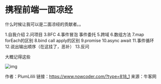 # 携程前端一面凉经

什么时候让我可以是二面凉经的贡献者。。

1.自我介绍
2.问项目
3.BFC
4.事件冒泡 事件委托
5.跨域
6.数组方法
7.map forEach的区别
8.bind call apply的区别
9.promise
10.async await
11.事件循环
12.说出输出顺序（在这挂了，恶补）
13.反问

大概记得这些

![img](D:/%E6%96%87%E4%BB%B6/typora%E5%9B%BE%E7%89%87/discuss_1716453422166.jpeg)



作者：PlumLilili
链接：https://www.nowcoder.com/?type=818_1
来源：牛客网